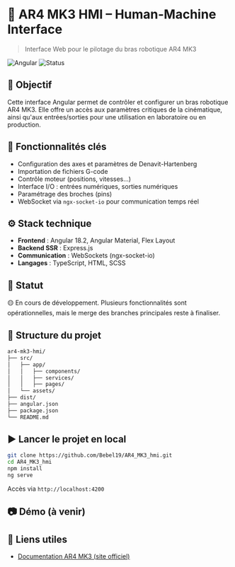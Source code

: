 # 🤖 AR4 MK3 HMI – Human-Machine Interface

> Interface Web pour le pilotage du bras robotique AR4 MK3

![Angular](https://img.shields.io/badge/built%20with-Angular-red)
![Status](https://img.shields.io/badge/status-en%20cours-yellow)

## 🎯 Objectif

Cette interface Angular permet de contrôler et configurer un bras robotique AR4 MK3. Elle offre un accès aux paramètres critiques de la cinématique, ainsi qu'aux entrées/sorties pour une utilisation en laboratoire ou en production.

## 🧠 Fonctionnalités clés

- Configuration des axes et paramètres de Denavit-Hartenberg
- Importation de fichiers G-code
- Contrôle moteur (positions, vitesses...)
- Interface I/O : entrées numériques, sorties numériques
- Paramétrage des broches (pins)
- WebSocket via `ngx-socket-io` pour communication temps réel

## ⚙️ Stack technique

- **Frontend** : Angular 18.2, Angular Material, Flex Layout
- **Backend SSR** : Express.js
- **Communication** : WebSockets (ngx-socket-io)
- **Langages** : TypeScript, HTML, SCSS

## 🚧 Statut

🟡 En cours de développement. Plusieurs fonctionnalités sont opérationnelles, mais le merge des branches principales reste à finaliser.

## 📁 Structure du projet

```bash
ar4-mk3-hmi/
├── src/
│   ├── app/
│   │   ├── components/
│   │   ├── services/
│   │   ├── pages/
│   └── assets/
├── dist/
├── angular.json
├── package.json
└── README.md
```

## ▶️ Lancer le projet en local

```bash
git clone https://github.com/Bebel19/AR4_MK3_hmi.git
cd AR4_MK3_hmi
npm install
ng serve
```
Accès via `http://localhost:4200`

## 📷 Démo (à venir)

<!-- ![Demo GIF](https://raw.githubusercontent.com/Bebel19/AR4_MK3_hmi/main/assets/demo.gif) -->

## 📌 Liens utiles

- [Documentation AR4 MK3 (site officiel)](https://www.annexrobotics.com/ar4)


